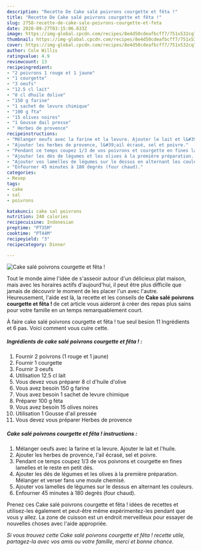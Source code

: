 ```yaml
---
description: "Recette De Cake salé poivrons courgette et fêta !"
title: "Recette De Cake salé poivrons courgette et fêta !"
slug: 2758-recette-de-cake-sale-poivrons-courgette-et-feta
date: 2020-09-27T03:15:06.633Z
image: https://img-global.cpcdn.com/recipes/8e4d50cdeafbcff7/751x532cq70/cake-sale-poivrons-courgette-et-feta-photo-principale-de-la-recette.jpg
thumbnail: https://img-global.cpcdn.com/recipes/8e4d50cdeafbcff7/751x532cq70/cake-sale-poivrons-courgette-et-feta-photo-principale-de-la-recette.jpg
cover: https://img-global.cpcdn.com/recipes/8e4d50cdeafbcff7/751x532cq70/cake-sale-poivrons-courgette-et-feta-photo-principale-de-la-recette.jpg
author: Cole Willis
ratingvalue: 4.9
reviewcount: 13
recipeingredient:
- "2 poivrons 1 rouge et 1 jaune"
- "1 courgette"
- "3 oeufs"
- "12.5 cl lait"
- "8 cl dhuile dolive"
- "150 g farine"
- "1 sachet de levure chimique"
- "100 g fta"
- "15 olives noires"
- "1 Gousse dail presse"
- " Herbes de provence"
recipeinstructions:
- "Mélanger oeufs avec la farine et la levure. Ajouter le lait et l&#39;huile."
- "Ajouter les herbes de provence, l&#39;ail écrasé, sel et poivre."
- "Pendant ce temps coupez 1/3 de vos poivrons et courgette en fines lamelles et le reste en petit dés."
- "Ajouter les dés de légumes et les olives à la première préparation. Mélanger et verser fans une moule chemisé."
- "Ajouter vos lamelles de légumes sur le dessus en alternant les couleurs."
- "Enfourner 45 minutes à 180 degrés (four chaud)."
categories:
- Resep
tags:
- cake
- sal
- poivrons

katakunci: cake sal poivrons 
nutrition: 240 calories
recipecuisine: Indonesian
preptime: "PT35M"
cooktime: "PT44M"
recipeyield: "3"
recipecategory: Dinner

---
```



![Cake salé poivrons courgette et fêta !](https://img-global.cpcdn.com/recipes/8e4d50cdeafbcff7/751x532cq70/cake-sale-poivrons-courgette-et-feta-photo-principale-de-la-recette.jpg)

Tout le monde aime l'idée de s'asseoir autour d'un délicieux plat maison, mais avec les horaires actifs d'aujourd'hui, il peut être plus difficile que jamais de découvrir le moment de les placer l'un avec l'autre. Heureusement, l'aide est là, la recette et les conseils de <strong> Cake salé poivrons courgette et fêta ! </strong> de cet article vous aideront à créer des repas plus sains pour votre famille en un temps remarquablement court.

<!--inarticleads1-->

À faire cake salé poivrons courgette et fêta ! tue seul besion 11 Ingrédients et 6 pas. Voici comment vous cuire cette.

##### Ingrédients de cake salé poivrons courgette et fêta ! :

1. Fournir 2 poivrons (1 rouge et 1 jaune)
1. Fournir 1 courgette
1. Fournir 3 oeufs
1. Utilisation 12.5 cl lait
1. Vous devez vous préparer 8 cl d&#39;huile d&#39;olive
1. Vous avez besoin 150 g farine
1. Vous avez besoin 1 sachet de levure chimique
1. Préparer 100 g féta
1. Vous avez besoin 15 olives noires
1. Utilisation 1 Gousse d&#39;ail pressée
1. Vous devez vous préparer  Herbes de provence




<!--inarticleads2-->

##### Cake salé poivrons courgette et fêta ! instructions :

1. Mélanger oeufs avec la farine et la levure. Ajouter le lait et l&#39;huile.
1. Ajouter les herbes de provence, l&#39;ail écrasé, sel et poivre.
1. Pendant ce temps coupez 1/3 de vos poivrons et courgette en fines lamelles et le reste en petit dés.
1. Ajouter les dés de légumes et les olives à la première préparation. Mélanger et verser fans une moule chemisé.
1. Ajouter vos lamelles de légumes sur le dessus en alternant les couleurs.
1. Enfourner 45 minutes à 180 degrés (four chaud).




<!--inarticleads1-->

<p>
Prenez ces Cake salé poivrons courgette et fêta ! idées de recettes et utilisez-les également et peut-être même expérimentez-les pendant que vous y allez. La zone de cuisson est un endroit merveilleux pour essayer de nouvelles choses avec l'aide appropriée.
</p>

<p>
<i>Si vous trouvez cette Cake salé poivrons courgette et fêta ! recette utile, partagez-la avec vos amis ou votre famille, merci et bonne chance.</i>
</p>
